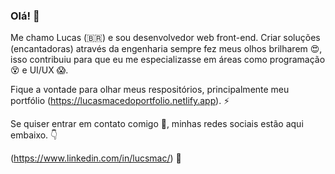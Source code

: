 ### Olá! 🤘

Me chamo Lucas (🇧🇷) e sou desenvolvedor web front-end. Criar soluções (encantadoras) através da engenharia sempre fez meus olhos brilharem 😍, isso contribuiu para que eu me especializasse em áreas como programação 😵 e UI/UX 😱.

Fique a vontade para olhar meus respositórios, principalmente meu portfólio (https://lucasmacedoportfolio.netlify.app). ⚡

Se quiser entrar em contato comigo 💬, minhas redes sociais estão aqui embaixo. 👇

(https://www.linkedin.com/in/lucsmac/) 📮
